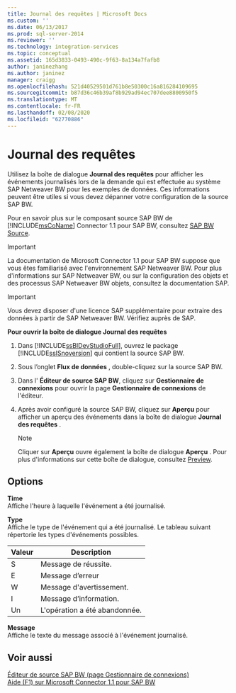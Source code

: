 ```yaml
---
title: Journal des requêtes | Microsoft Docs
ms.custom: ''
ms.date: 06/13/2017
ms.prod: sql-server-2014
ms.reviewer: ''
ms.technology: integration-services
ms.topic: conceptual
ms.assetid: 165d3833-0493-490c-9f63-8a134a7fafb8
author: janinezhang
ms.author: janinez
manager: craigg
ms.openlocfilehash: 521d40529501d761b8e50300c16a816284109695
ms.sourcegitcommit: b87d36c46b39af8b929ad94ec707dee8800950f5
ms.translationtype: MT
ms.contentlocale: fr-FR
ms.lasthandoff: 02/08/2020
ms.locfileid: "62770886"
---
```

# <a name="request-log"></a>Journal des requêtes
  Utilisez la boîte de dialogue **Journal des requêtes** pour afficher les événements journalisés lors de la demande qui est effectuée au système SAP Netweaver BW pour les exemples de données. Ces informations peuvent être utiles si vous devez dépanner votre configuration de la source SAP BW.  
  
 Pour en savoir plus sur le composant source SAP BW de [!INCLUDE[msCoName](../../includes/msconame-md.md)] Connector 1.1 pour SAP BW, consultez [SAP BW Source](sap-bw-source.md).  
  
> [!IMPORTANT]  
>  La documentation de Microsoft Connector 1.1 pour SAP BW suppose que vous êtes familiarisé avec l'environnement SAP Netweaver BW. Pour plus d'informations sur SAP Netweaver BW, ou sur la configuration des objets et des processus SAP Netweaver BW objets, consultez la documentation SAP.  
  
> [!IMPORTANT]  
>  Vous devez disposer d'une licence SAP supplémentaire pour extraire des données à partir de SAP Netweaver BW. Vérifiez auprès de SAP.  
  
 **Pour ouvrir la boîte de dialogue Journal des requêtes**  
  
1.  Dans [!INCLUDE[ssBIDevStudioFull](../../includes/ssbidevstudiofull-md.md)], ouvrez le package [!INCLUDE[ssISnoversion](../../includes/ssisnoversion-md.md)] qui contient la source SAP BW.  
  
2.  Sous l’onglet **Flux de données** , double-cliquez sur la source SAP BW.  
  
3.  Dans l' **Éditeur de source SAP BW**, cliquez sur **Gestionnaire de connexions** pour ouvrir la page **Gestionnaire de connexions** de l'éditeur.  
  
4.  Après avoir configuré la source SAP BW, cliquez sur **Aperçu** pour afficher un aperçu des événements dans la boîte de dialogue **Journal des requêtes** .  
  
    > [!NOTE]  
    >  Cliquer sur **Aperçu** ouvre également la boîte de dialogue **Aperçu** . Pour plus d'informations sur cette boîte de dialogue, consultez [Preview](preview.md).  
  
## <a name="options"></a>Options  
 **Time**  
 Affiche l'heure à laquelle l'événement a été journalisé.  
  
 **Type**  
 Affiche le type de l'événement qui a été journalisé. Le tableau suivant répertorie les types d'événements possibles.  
  
|Valeur|Description|  
|-----------|-----------------|  
|S|Message de réussite.|  
|E|Message d’erreur|  
|W|Message d'avertissement.|  
|I|Message d’information.|  
|Un|L'opération a été abandonnée.|  
  
 **Message**  
 Affiche le texte du message associé à l'événement journalisé.  
  
## <a name="see-also"></a>Voir aussi  
 [Éditeur de source SAP BW &#40;page Gestionnaire de connexions&#41;](sap-bw-source-editor-connection-manager-page.md)   
 [Aide (F1) sur Microsoft Connector 1.1 pour SAP BW](../microsoft-connector-for-sap-bw-f1-help.md)  
  
  
